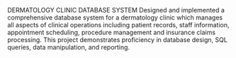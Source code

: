 DERMATOLOGY CLINIC DATABASE SYSTEM
Designed and implemented a comprehensive database system for a dermatology clinic which manages all aspects of clinical operations including patient records, staff information, appointment scheduling, procedure management and insurance claims processing. This project demonstrates proficiency in database design, SQL queries, data manipulation, and reporting. 
